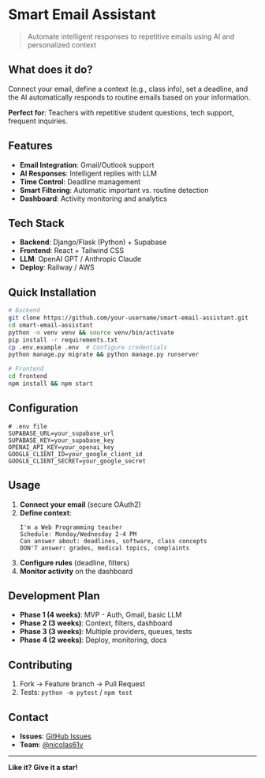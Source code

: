 # Smart Email Assistant

> Automate intelligent responses to repetitive emails using AI and personalized context

## What does it do?

Connect your email, define a context (e.g., class info), set a deadline, and the AI automatically responds to routine emails based on your information.

**Perfect for**: Teachers with repetitive student questions, tech support, frequent inquiries.

## Features

- **Email Integration**: Gmail/Outlook support
- **AI Responses**: Intelligent replies with LLM
- **Time Control**: Deadline management
- **Smart Filtering**: Automatic important vs. routine detection
- **Dashboard**: Activity monitoring and analytics

## Tech Stack

- **Backend**: Django/Flask (Python) + Supabase
- **Frontend**: React + Tailwind CSS
- **LLM**: OpenAI GPT / Anthropic Claude
- **Deploy**: Railway / AWS

## Quick Installation

```bash
# Backend
git clone https://github.com/your-username/smart-email-assistant.git
cd smart-email-assistant
python -m venv venv && source venv/bin/activate
pip install -r requirements.txt
cp .env.example .env  # Configure credentials
python manage.py migrate && python manage.py runserver

# Frontend
cd frontend
npm install && npm start
```

## Configuration

```env
# .env file
SUPABASE_URL=your_supabase_url
SUPABASE_KEY=your_supabase_key
OPENAI_API_KEY=your_openai_key
GOOGLE_CLIENT_ID=your_google_client_id
GOOGLE_CLIENT_SECRET=your_google_secret
```

## Usage

1. **Connect your email** (secure OAuth2)
2. **Define context**:
   ```
   I'm a Web Programming teacher
   Schedule: Monday/Wednesday 2-4 PM
   Can answer about: deadlines, software, class concepts
   DON'T answer: grades, medical topics, complaints
   ```
3. **Configure rules** (deadline, filters)
4. **Monitor activity** on the dashboard

## Development Plan

- **Phase 1 (4 weeks)**: MVP - Auth, Gmail, basic LLM
- **Phase 2 (3 weeks)**: Context, filters, dashboard
- **Phase 3 (3 weeks)**: Multiple providers, queues, tests
- **Phase 4 (2 weeks)**: Deploy, monitoring, docs

## Contributing

1. Fork -> Feature branch -> Pull Request
2. Tests: `python -m pytest` / `npm test`

## Contact

- **Issues**: [GitHub Issues](https://github.com/your-username/smart-email-assistant/issues)
- **Team**: [@nicolas61v](https://github.com/nicolas61v)

---
**Like it? Give it a star!**
